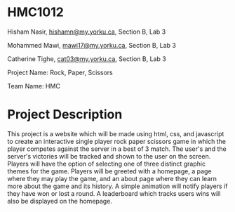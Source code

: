 # HMC1012
Hisham Nasir, hishamn@my.yorku.ca, Section B, Lab 3

Mohammed Mawi, mawi17@my.yorku.ca, Section B, Lab 3

Catherine Tighe, cat03@my.yorku.ca, Section B, Lab 3


Project Name: Rock, Paper, Scissors 

Team Name: HMC

# Project Description

This project is a website which will be made using html, css, and javascript to create an interactive single player rock paper scissors game in which the player competes against the server in a best of 3 match. The user's and the server's victories will be tracked and shown to the user on the screen. Players will have the option of selecting one of three distinct graphic themes for the game. Players will be greeted with a homepage, a page where they may play the game, and an about page where they can learn more about the game and its history. A simple animation will notify players if they have won or lost a round. A leaderboard which tracks users wins will also be displayed on the homepage. 



